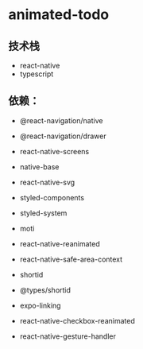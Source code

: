 # animated-todo

## 技术栈

- react-native
- typescript

## 依赖：

- @react-navigation/native
- @react-navigation/drawer
- react-native-screens
- native-base
- react-native-svg

- styled-components
- styled-system
- moti
- react-native-reanimated

- react-native-safe-area-context
- shortid
- @types/shortid
- expo-linking
- react-native-checkbox-reanimated
- react-native-gesture-handler